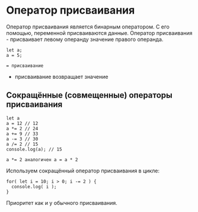 # Оператор присваивания
Оператор присваивания является бинарным оператором. С его помощью, переменной присваиваются данные.
Оператор присваивания - присваивает левому операнду значение правого операнда.

    let a;
    a = 5;

    = присваивание

- присваивание возвращает значение

## Сокращённые (совмещенные) операторы присваивания

    let a
    a = 12 // 12
    a *= 2 // 24
    a += 9 // 33
    a -= 3 // 30
    a /= 2 // 15
    console.log(a); // 15

    a *= 2 аналогичен a = a * 2

Используем сокращённый оператор присваивания в цикле:

    for( let i = 10; i > 0; i -= 2 ) {
      console.log( i );
    }

Приоритет как и у обычного присваивания.
